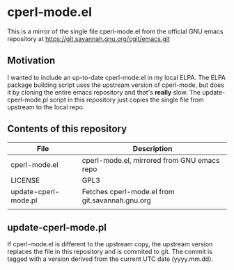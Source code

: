 # cperl-mode.el

This is a mirror of the single file cperl-mode.el from the official
GNU emacs repository at https://git.savannah.gnu.org/cgit/emacs.git

## Motivation

I wanted to include an up-to-date cperl-mode.el in my local ELPA. The
ELPA package building script uses the upstream version of cperl-mode,
but does it by cloning the entire emacs repository and that's
**really** slow. The update-cperl-mode.pl script in this repository
just copies the single file from upstream to the local repo.

## Contents of this repository

| File                 | Description                                     |
|----------------------|-------------------------------------------------|
| cperl-mode.el        | cperl-mode.el, mirrored from GNU emacs repo     |
| LICENSE              | GPL3                                            |
| update-cperl-mode.pl | Fetches cperl-mode.el from git.savannah.gnu.org |
|                      |                                                 |

## update-cperl-mode.pl

If cperl-mode.el is different to the upstream copy, the upstream
version replaces the file in this repository and is commited to
git. The commit is tagged with a version derived from the current UTC
date (yyyy.mm.dd).
